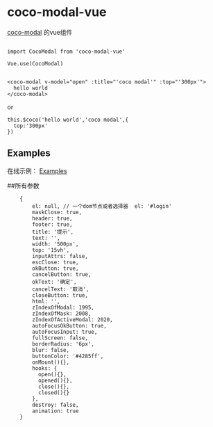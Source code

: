 # coco-modal-vue
 [coco-modal](https://github.com/TheWindRises-2/coco-modal) 的vue组件


 
```

import CocoModal from 'coco-modal-vue'

Vue.use(CocoModal)

```

```

<coco-modal v-model="open" :title="'coco modal'" :top="'300px'">
  hello world      
</coco-modal>

```
or
```
this.$coco('hello world','coco modal',{
  top:'300px'
})
```

## Examples


在线示例： [Examples](https://unpkg.com/coco-modal/example/example.html)

##所有参数

```
    {
        el: null, // 一个dom节点或者选择器  el: '#login'
        maskClose: true,
        header: true,
        footer: true,
        title: '提示',
        text: '',
        width: '500px',
        top: '15vh',
        inputAttrs: false,
        escClose: true,
        okButton: true,
        cancelButton: true,
        okText: '确定',
        cancelText: '取消',
        closeButton: true,
        html: '',
        zIndexOfModal: 1995,
        zIndexOfMask: 2008,
        zIndexOfActiveModal: 2020,
        autoFocusOkButton: true,
        autoFocusInput: true,
        fullScreen: false,
        borderRadius: '6px',
        blur: false,
        buttonColor: '#4285ff',
        onMount(){},
        hooks: {
          open(){},
          opened(){},
          close(){},
          closed(){}
        },
        destroy: false,
        animation: true
    }

```
